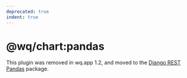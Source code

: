 ```yaml
---
deprecated: true
indent: true
---
```


@wq/chart:pandas
================

This plugin was removed in wq.app 1.2, and moved to the [Django REST Pandas] package.

[Django REST Pandas]: https://github.com/wq/django-rest-pandas
